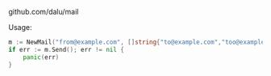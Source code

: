 github.com/dalu/mail

Usage:

```go
m := NewMail("from@example.com", []string{"to@example.com","too@example.com"}, "my cool subject", "my cool\nmessage\nyeah")
if err := m.Send(); err != nil {
	panic(err)
}
```

